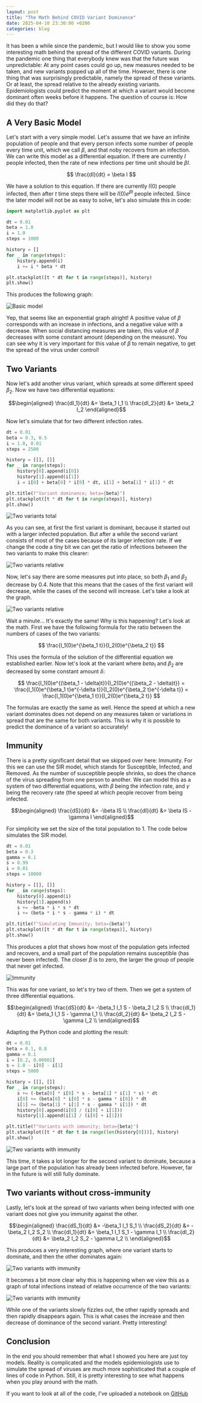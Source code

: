```yaml
---
layout: post
title: "The Math Behind COVID Variant Dominance"
date: 2025-04-10 23:30:00 +0200
categories: blog
---
```


It has been a while since the pandemic, but I would like to show you some interesting math behind the spread of the different COVID variants. During the pandemic one thing that everybody knew was that the future was unpredictable: At any point cases could go up, new measures needed to be taken, and new variants popped up all of the time. However, there is one thing that was surprisingly predictable, namely the spread of these variants. Or at least, the spread relative to the already existing variants. Epidemiologists could predict the moment at which a variant would become dominant often weeks before it happens. The question of course is: How did they do that?

## A Very Basic Model

Let's start with a very simple model. Let's assume that we have an infinite population of people and that every person infects some number of people every time unit, which we call $\beta$, and that noby recovers from an infection. We can write this model as a differential equation. If there are currently $I$ people infected, then the rate of new infections per time unit should be $\beta I$.

$$
    \frac{dI}{dt} = \beta I
$$

We have a solution to this equation. If there are currently $I(0)$ people infected, then after $t$ time steps there will be $I(0) e^{\beta t}$ people infected. Since the later model will not be as easy to solve, let's also simulate this in code:

```py
import matplotlib.pyplot as plt

dt = 0.01
beta = 1.0
i = 1.0
steps = 1000

history = []
for _ in range(steps):
    history.append(i)
    i += i * beta * dt

plt.stackplot([t * dt for t in range(steps)], history)
plt.show()
```

This produces the following graph:

<img src="/assets/img/virus-variants/basic-model.png" alt="Basic model" class="center-image">

Yep, that seems like an exponential graph alright! A positive value of $\beta$ corresponds with an increase in infections, and a negative value with a decrease. When social distancing measures are taken, this value of $\beta$ decreases with some constant amount (depending on the measure). You can see why it is very important for this value of $\beta$ to remain negative, to get the spread of the virus under control!

## Two Variants

Now let's add another virus variant, which spreads at some different speed $\beta_2$. Now we have two differential equations:

$$\begin{aligned}
    \frac{dI_1}{dt} &= \beta_1 I_1 \\
    \frac{dI_2}{dt} &= \beta_2 I_2
\end{aligned}$$

Now let's simulate that for two different infection rates.

```py
dt = 0.01
beta = 0.3, 0.5
i = 1.0, 0.01
steps = 2500

history = [[], []]
for _ in range(steps):
    history[0].append(i[0])
    history[1].append(i[1])
    i = i[0] + beta[0] * i[0] * dt, i[1] + beta[1] * i[1] * dt

plt.title(f"Variant dominance; beta={beta}")
plt.stackplot([t * dt for t in range(steps)], history)
plt.show()
```

<img src="/assets/img/virus-variants/two-variants-total.png" alt="Two variants total" class="center-image">

As you can see, at first the first variant is dominant, because it started out with a larger infected population. But after a while the second variant consists of most of the cases because of its larger infection rate. If we change the code a tiny bit we can get the ratio of infections between the two variants to make this clearer:

<img src="/assets/img/virus-variants/two-variants.png" alt="Two variants relative" class="center-image">

Now, let's say there are some measures put into place, so both $\beta_1$ and $\beta_2$ decrease by $0.4$. Note that this means that the cases of the first variant will decrease, while the cases of the second will increase. Let's take a look at the graph.

<img src="/assets/img/virus-variants/two-variants-alt.png" alt="Two variants relative" class="center-image">

Wait a minute... It's exactly the same! Why is this happening? Let's look at the math. First we have the following formula for the ratio between the numbers of cases of the two variants:

$$
    \frac{I_1(0)e^{\beta_1 t}}{I_2(0)e^{\beta_2 t}}
$$

This uses the formula of the solution of the differential equation we established earlier. Now let's look at the variant where $beta_1$ and $\beta_2$ are decreased by some constant amount $\delta$:

$$
    \frac{I_1(0)e^{(\beta_1 - \delta)t}}{I_2(0)e^{(\beta_2 - \delta)t}}
    = \frac{I_1(0)e^{\beta_1 t}e^{-\delta t}}{I_2(0)e^{\beta_2 t}e^{-\delta t}}
    = \frac{I_1(0)e^{\beta_1 t}}{I_2(0)e^{\beta_2 t}}
$$

The formulas are exactly the same as well. Hence the speed at which a new variant dominates does not depend on any measures taken or variations in spread that are the same for both variants. This is why it is possible to predict the dominance of a variant so accurately!

## Immunity

There is a pretty significant detail that we skipped over here: Immunity. For this we can use the SIR model, which stands for Susceptible, Infected, and Removed. As the number of susceptible people shrinks, so does the chance of the virus spreading from one person to another. We can model this as a system of two differential equations, with $\beta$ being the infection rate, and $\gamma$ being the recovery rate (the speed at which people recover from being infected.

$$\begin{aligned}
    \frac{dS}{dt} &= -\beta IS \\
    \frac{dI}{dt} &= \beta IS - \gamma I
\end{aligned}$$

For simplicity we set the size of the total population to $1$. The code below simulates the SIR model.

```py
dt = 0.01
beta = 0.3
gamma = 0.1
s = 0.99
i = 0.01
steps = 10000

history = [[], []]
for _ in range(steps):
    history[0].append(i)
    history[1].append(s)
    s += -beta * i * s * dt
    i += (beta * i * s - gamma * i) * dt

plt.title(f"Simulating Immunity; beta={beta}")
plt.stackplot([t * dt for t in range(steps)], history)
plt.show()
```

This produces a plot that shows how most of the population gets infected and recovers, and a small part of the population remains susceptible (has never been infected). The closer $\beta$ is to zero, the larger the group of people that never get infected.

<img src="/assets/img/virus-variants/immunity.png" alt="Immunity" class="center-image">

This was for one variant, so let's try two of them. Then we get a system of three differential equations.

$$\begin{aligned}
    \frac{dS}{dt} &= -\beta_1 I_1 S - \beta_2 I_2 S \\
    \frac{dI_1}{dt} &= \beta_1 I_1 S - \gamma I_1 \\
    \frac{dI_2}{dt} &= \beta_2 I_2 S - \gamma I_2 \\
\end{aligned}$$

Adapting the Python code and plotting the result:

```py
dt = 0.01
beta = 0.1, 0.8
gamma = 0.1
i = [0.2, 0.00001]
s = 1.0 - i[0] - i[1]
steps = 5000

history = [[], []]
for _ in range(steps):
    s += (-beta[0] * i[0] * s - beta[1] * i[1] * s) * dt
    i[0] += (beta[0] * i[0] * s - gamma * i[0]) * dt
    i[1] += (beta[1] * i[1] * s - gamma * i[1]) * dt
    history[0].append(i[0] / (i[0] + i[1]))
    history[1].append(i[1] / (i[0] + i[1]))

plt.title(f"Variants with immunity; beta={beta}")
plt.stackplot([t * dt for t in range(len(history[0]))], history)
plt.show()
```

<img src="/assets/img/virus-variants/two-variants-immunity.png" alt="Two variants with immunity" class="center-image">

This time, it takes a lot longer for the second variant to dominate, because a large part of the population has already been infected before. However, far in the future is will still fully dominate.

## Two variants without cross-immunity

Lastly, let's look at the spread of two variants when being infected with one variant does not give you immunity against the other.

$$\begin{aligned}
    \frac{dS_1}{dt} &= -\beta_1 I_1 S_1  \\
    \frac{dS_2}{dt} &= -\beta_2 I_2 S_2 \\
    \frac{dI_1}{dt} &= \beta_1 I_1 S_1 - \gamma I_1 \\
    \frac{dI_2}{dt} &= \beta_2 I_2 S_2 - \gamma I_2 \\
\end{aligned}$$

This produces a very interesting graph, where one variant starts to dominate, and then the other dominates again:

<img src="/assets/img/virus-variants/two-variants-no-cross-immunity.png" alt="Two variants with immunity" class="center-image">

It becomes a bit more clear why this is happening when we view this as a graph of total infections instead of relative occurrence of the two variants:

<img src="/assets/img/virus-variants/two-variants-no-cross-immunity-total.png" alt="Two variants with immunity" class="center-image">

While one of the variants slowly fizzles out, the other rapidly spreads and then rapidly disappears again. This is what cases the increase and then decrease of dominance of the second variant. Pretty interesting!

## Conclusion

In the end you should remember that what I showed you here are just toy models. Reality is complicated and the models epidemiologists use to simulate the spread of viruses are much more sophisticated that a couple of lines of code in Python. Still, it is pretty interesting to see what happens when you play around with the math.

If you want to look at all of the code, I've uploaded a notebook on [GitHub](https://github.com/dirckvdende/dirckvdende.github.io/blob/main/assets/virus-variants.ipynb)